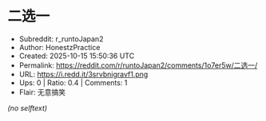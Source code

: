 # 二选一

- Subreddit: r_runtoJapan2
- Author: HonestzPractice
- Created: 2025-10-15 15:50:36 UTC
- Permalink: https://reddit.com/r/runtoJapan2/comments/1o7er5w/二选一/
- URL: https://i.redd.it/3srvbnigravf1.png
- Ups: 0 | Ratio: 0.4 | Comments: 1
- Flair: 无意搞笑

_(no selftext)_
